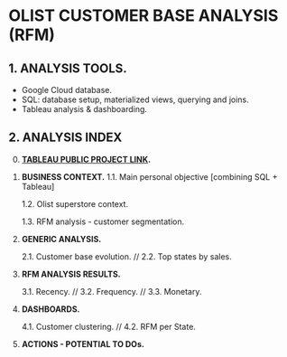 # OLIST CUSTOMER BASE ANALYSIS (RFM)

## 1. ANALYSIS TOOLS.

* Google Cloud database.
* SQL: database setup, materialized views, querying and joins.
* Tableau analysis & dashboarding.

## 2. ANALYSIS INDEX

0. **[TABLEAU PUBLIC PROJECT LINK](https://public.tableau.com/shared/98BTDGD2J?:display_count=n&:origin=viz_share_link).**
1. **BUSINESS CONTEXT.**
   1.1. Main personal objective [combining SQL + Tableau]

   1.2. Olist superstore context.

   1.3. RFM analysis - customer segmentation.
2. **GENERIC ANALYSIS.**

   2.1. Customer base evolution. // 2.2. Top states by sales.
3. **RFM ANALYSIS RESULTS.**

   3.1. Recency. // 3.2. Frequency. // 3.3. Monetary.
4. **DASHBOARDS.**

   4.1. Customer clustering. // 4.2. RFM per State.
5. **ACTIONS - POTENTIAL TO DOs.**
